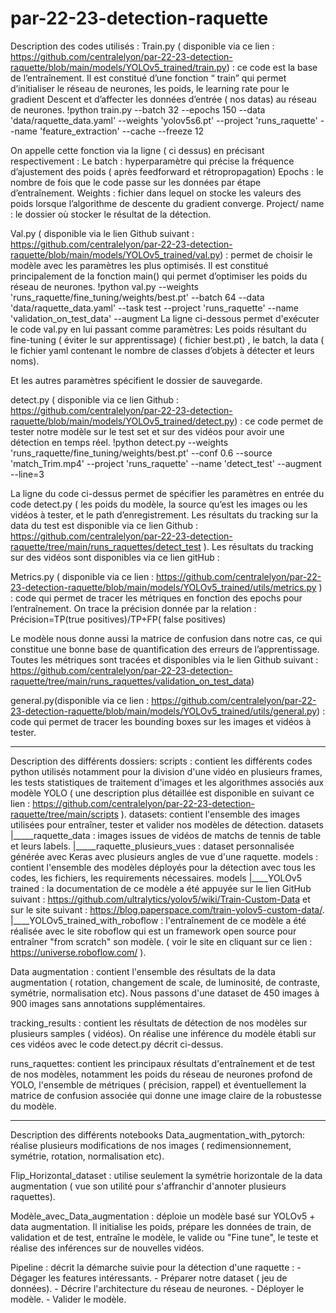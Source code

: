 # par-22-23-detection-raquette
Description des codes utilisés : 
Train.py ( disponible via ce lien : https://github.com/centralelyon/par-22-23-detection-raquette/blob/main/models/YOLOv5_trained/train.py) : ce code est la base de l’entraînement. Il est constitué d’une fonction “ train” qui permet d’initialiser le réseau de neurones, les poids, le learning rate pour le gradient Descent et d’affecter les données d’entrée ( nos datas) au réseau de neurones.
!python train.py --batch 32 --epochs 150 --data 'data/raquette_data.yaml' --weights 'yolov5s6.pt' --project 'runs_raquette' --name 'feature_extraction' --cache --freeze 12
 
On appelle cette fonction via la ligne ( ci dessus) en précisant respectivement : 
Le batch : hyperparamètre qui précise la fréquence d’ajustement des poids ( après feedforward et rétropropagation)
Epochs : le nombre de fois que le code passe sur les données par étape d’entraînement.
Weights : fichier dans lequel on stocke les valeurs des poids lorsque l’algorithme de descente du gradient converge.
Project/ name : le dossier où stocker le résultat de la détection.


Val.py ( disponible via le lien Github suivant : https://github.com/centralelyon/par-22-23-detection-raquette/blob/main/models/YOLOv5_trained/val.py)
: permet de choisir le modèle avec les paramètres les plus optimisés. Il est constitué principalement de la fonction main() qui permet d’optimiser les poids du réseau de neurones.
!python val.py --weights 'runs_raquette/fine_tuning/weights/best.pt' --batch 64 --data 'data/raquette_data.yaml' --task test --project 'runs_raquette' --name 'validation_on_test_data' --augment
La ligne ci-dessous permet d'exécuter le code val.py en lui passant comme paramètres:
Les poids résultant du fine-tuning ( éviter le sur apprentissage) ( fichier best.pt) , le batch, la data ( le fichier yaml contenant le nombre de classes d’objets à détecter et leurs noms).


Et les autres paramètres spécifient le dossier de sauvegarde.


detect.py ( disponible via ce lien Github : https://github.com/centralelyon/par-22-23-detection-raquette/blob/main/models/YOLOv5_trained/detect.py) : ce code permet de tester notre modèle sur le test set et sur des vidéos pour avoir une détection en temps réel.
!python detect.py --weights 'runs_raquette/fine_tuning/weights/best.pt'  --conf 0.6 --source 'match_Trim.mp4' --project 'runs_raquette' --name 'detect_test' --augment --line=3
 
La ligne du code ci-dessus permet de spécifier les paramètres en entrée du code detect.py ( les poids du modèle, la source qu’est les images ou les vidéos à tester, et le path d’enregistrement.
Les résultats du tracking sur la data du test est disponible via ce lien Github : https://github.com/centralelyon/par-22-23-detection-raquette/tree/main/runs_raquettes/detect_test
). Les résultats du tracking sur des vidéos sont disponibles via ce lien gitHub : 

Metrics.py ( disponible via ce lien : https://github.com/centralelyon/par-22-23-detection-raquette/blob/main/models/YOLOv5_trained/utils/metrics.py )
: code qui permet de tracer les métriques en fonction des epochs pour l’entraînement. On trace la précision donnée par la relation : 
Précision=TP(true positives)/TP+FP( false positives) 

Le modèle nous donne aussi la matrice de confusion dans notre cas, ce qui constitue une bonne base de quantification des erreurs de l’apprentissage.
Toutes les métriques sont tracées et disponibles via le lien Github suivant  : https://github.com/centralelyon/par-22-23-detection-raquette/tree/main/runs_raquettes/validation_on_test_data)

general.py(disponible via ce lien : https://github.com/centralelyon/par-22-23-detection-raquette/blob/main/models/YOLOv5_trained/utils/general.py)
: code qui permet de tracer les bounding boxes sur les images et vidéos à tester.

_ _ _ _ _ _ _ _ _ _ _ _ _ _ _ _ _ 
Description des différents dossiers:
scripts : contient les différents codes python utilisés notamment pour la division d'une vidéo en plusieurs frames, les tests statistiques de traitement d'images et les algorithmes associés aux modèle YOLO ( une description plus détaillée est disponible  en suivant ce lien :
https://github.com/centralelyon/par-22-23-detection-raquette/tree/main/scripts ).
datasets: contient l'ensemble des images utilisées pour entraîner, tester et valider nos modèles de détection.
datasets
    |_____raquette_data : images issues de vidéos de matchs de  tennis    de table et leurs labels.
    |_____raquette_plusieurs_vues : dataset personnalisée générée avec Keras avec plusieurs angles de vue d'une raquette.
models : contient l'ensemble des modèles déployés pour la détection avec tous les codes, les fichiers, les requirements nécessaires.
models
   |____YOLOv5 trained : la documentation de ce modèle a été appuyée sur le lien GitHub suivant : https://github.com/ultralytics/yolov5/wiki/Train-Custom-Data et sur le site suivant : https://blog.paperspace.com/train-yolov5-custom-data/. 
   |____YOLOv5_trained_with_roboflow : l'entraînement de ce modèle a été réalisée avec le site roboflow qui est un framework open source pour entraîner "from scratch" son modèle. ( voir le site en cliquant sur ce lien : https://universe.roboflow.com/ ).

Data augmentation : contient l'ensemble des résultats de la data augmentation ( rotation, changement de scale, de luminosité, de contraste, symétrie, normalisation etc). Nous passons d'une dataset de 450 images à 900 images sans annotations supplémentaires.

tracking_results : contient les résultats de détection de nos modèles sur plusieurs samples ( vidéos). On réalise une inférence du modèle établi sur ces vidéos avec le code detect.py décrit ci-dessus.

runs_raquettes: contient les principaux résultats d'entraînement et de test de nos modèles, notamment les poids du réseau de neurones profond de YOLO, l'ensemble de métriques ( précision, rappel) et éventuellement la matrice de confusion associée qui donne une image claire de la robustesse du modèle.
_ _ _ _ _ _ _ _ _ _ _ _ _ _ _ _ _ 
Description des différents notebooks
Data_augmentation_with_pytorch:  réalise plusieurs modifications de nos images ( redimensionnement, symétrie, rotation, normalisation etc).

Flip_Horizontal_dataset : utilise seulement la symétrie horizontale de la data augmentation ( vue son utilité pour s'affranchir d'annoter plusieurs raquettes).

Modèle_avec_Data_augmentation : déploie un modèle basé sur YOLOv5 + data augmentation. Il  initialise les poids, prépare les données de train, de validation et de test, entraîne le modèle, le valide ou "Fine tune", le teste et réalise des inférences sur de nouvelles vidéos.

Pipeline : décrit la démarche suivie pour la détection d'une raquette : 
    - Dégager les features intéressants.
    - Préparer notre dataset ( jeu de données).
    - Décrire l'architecture du réseau de neurones.
    - Déployer le modèle.
    - Valider le modèle.
    